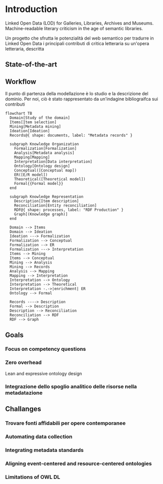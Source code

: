 # Introduction

Linked Open Data (LOD) for Galleries, Libraries, Archives and Museums.
Machine-readable literary criticism in the age of semantic libraries.

Un progetto che sfrutta le potenzialità del web semantico per tradurre in Linked Open Data i principali contributi di critica letteraria su un'opera letteraria, descritta

## State-of-the-art

## Workflow

Il punto di partenza della modellazione è lo studio e la descrizione del dominio. Per noi, ciò è stato rappresentato da un'indagine bibliograifca sui contributi 

<style>
  [data-md-color-scheme="default"] {
    --md-mermaid-label-bg-color: #EDEDED;
  }

  [data-md-color-scheme="slate"] {
    --md-mermaid-label-bg-color: #363941;
  }
</style>

``` mermaid
flowchart TB
  Domain[Study of the domain]
  Items[Item selection]
  Mining[Metadata mining]
  Ideation[Ideation]
  Records@{ shape: documents, label: "Metadata records" }

  subgraph Knowledge Organization
    Formalization[Formalization]
    Analysis[Metadata analysis]
    Mapping[Mapping]
    Interpretation[Data interpretation]
    Ontology[Ontology design]
    Conceptual([Conceptual map])
    ER([E/R model])
    Theoretical([Theoretical model])
    Formal{{Formal model}}
  end

  subgraph Knowledge Representation
    Description[Item description]
    Reconciliation[Entity reconciliation]
    RDF@{ shape: processes, label: "RDF Production" }
    Graph[(Knowledge graph)]
  end

  Domain --> Items
  Domain --> Ideation
  Ideation ---> Formalization
  Formalization --> Conceptual
  Formalization --> ER
  Formalization ---> Interpretation
  Items --> Mining
  Items --> Conceptual
  Mining --> Analysis
  Mining --> Records
  Analysis --> Mapping
  Mapping --> Interpretation
  Interpretation --> Ontology
  Interpretation --> Theoretical
  Interpretation -.->|enrichment| ER
  Ontology --> Formal

  Records ----> Description
  Formal --> Description
  Description --> Reconciliation
  Reconciliation --> RDF
  RDF --> Graph

```

## Goals

### Focus on competency questions

### Zero overhead
Lean and expressive ontology design

### Integrazione dello spoglio analitico delle risorse nella metadatazione

## Challanges

### Trovare fonti affidabili per opere contemporanee

### Automating data collection

### Integrating metadata standards

### Aligning event-centered and resource-centered ontologies

### Limitations of OWL DL